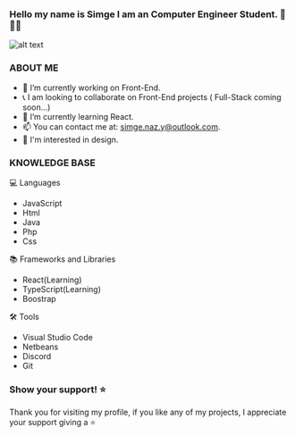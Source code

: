 ### Hello my name is Simge I am an Computer Engineer Student. 👋👩‍🎓
![alt text](https://fullscale.io/wp-content/uploads/2022/04/front-end-tools.png)
### ABOUT ME 
- 🔭 I’m currently working on Front-End.
- 📞 I am looking to collaborate on Front-End projects ( Full-Stack coming soon...)
- 🌱 I’m currently learning React.
- 📫 You can contact me at: simge.naz.y@outlook.com.
- 🎨 I'm interested in design.

### KNOWLEDGE BASE

💻 Languages 
- JavaScript
- Html
- Java
- Php
- Css

📚 Frameworks and Libraries
- React(Learning)
- TypeScript(Learning)
- Boostrap

🛠️ Tools
- Visual Studio Code
- Netbeans
- Discord
- Git

### Show your support! ⭐
Thank you for visiting my profile, if you like any of my projects, I appreciate your support giving a ⭐


